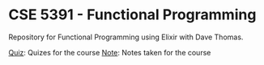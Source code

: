 # CSE 5391 - Functional Programming

Repository for Functional Programming using Elixir with Dave Thomas.

[Quiz](./Quiz): Quizes for the course
[Note](./Note): Notes taken for the course
